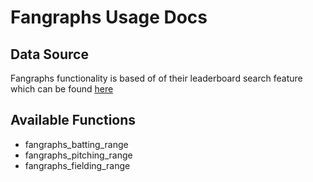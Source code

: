 # Fangraphs Usage Docs

## Data Source

Fangraphs functionality is based of of their leaderboard search feature which can be found [here](https://www.fangraphs.com/leaders/major-league)

## Available Functions

- fangraphs_batting_range
- fangraphs_pitching_range
- fangraphs_fielding_range
